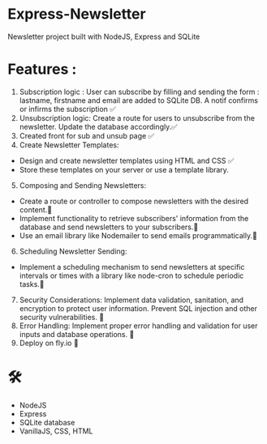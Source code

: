 # Express-Newsletter
Newsletter project built with NodeJS, Express and SQLite

# Features : 
1. Subscription logic : User can subscribe by filling and sending the form : lastname, firstname and email are added to SQLite DB. A notif confirms or infirms the subscription ✅
2. Unsubscription logic: Create a route for users to unsubscribe from the newsletter. Update the database accordingly.✅
3. Created front for sub and unsub page ✅
4. Create Newsletter Templates: 
- Design and create newsletter templates using HTML and CSS ✅
- Store these templates on your server or use a template library.
5. Composing and Sending Newsletters:
- Create a route or controller to compose newsletters with the desired content.🚧
- Implement functionality to retrieve subscribers' information from the database and send newsletters to your subscribers.🚧
- Use an email library like Nodemailer to send emails programmatically.🚧
6. Scheduling Newsletter Sending:
- Implement a scheduling mechanism to send newsletters at specific intervals or times with a library like node-cron to schedule periodic tasks.🚧
7. Security Considerations: Implement data validation, sanitation, and encryption to protect user information. Prevent SQL injection and other security vulnerabilities. 🚧
8. Error Handling: Implement proper error handling and validation for user inputs and database operations. 🚧
9. Deploy on fly.io 🚧

# 🛠️ 
- NodeJS
- Express
- SQLite database
- VanillaJS, CSS, HTML